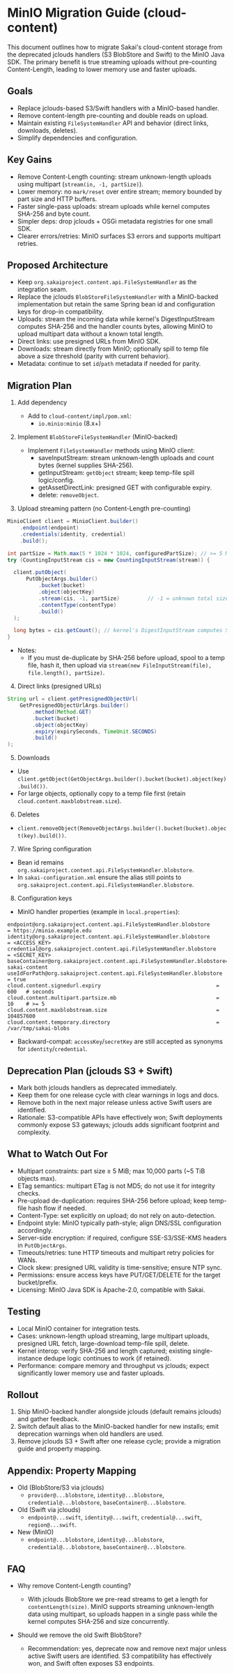 # MinIO Migration Guide (cloud-content)

This document outlines how to migrate Sakai's cloud-content storage from the deprecated jclouds handlers (S3 BlobStore and Swift) to the MinIO Java SDK. The primary benefit is true streaming uploads without pre-counting Content-Length, leading to lower memory use and faster uploads.

## Goals

- Replace jclouds-based S3/Swift handlers with a MinIO-based handler.
- Remove content-length pre-counting and double reads on upload.
- Maintain existing `FileSystemHandler` API and behavior (direct links, downloads, deletes).
- Simplify dependencies and configuration.

## Key Gains

- Remove Content-Length counting: stream unknown-length uploads using multipart (`stream(in, -1, partSize)`).
- Lower memory: no `mark/reset` over entire stream; memory bounded by part size and HTTP buffers.
- Faster single-pass uploads: stream uploads while kernel computes SHA-256 and byte count.
- Simpler deps: drop jclouds + OSGi metadata registries for one small SDK.
- Clearer errors/retries: MinIO surfaces S3 errors and supports multipart retries.

## Proposed Architecture

- Keep `org.sakaiproject.content.api.FileSystemHandler` as the integration seam.
- Replace the jclouds `BlobStoreFileSystemHandler` with a MinIO-backed implementation but retain the same Spring bean id and configuration keys for drop-in compatibility.
- Uploads: stream the incoming data while kernel's DigestInputStream computes SHA-256 and the handler counts bytes, allowing MinIO to upload multipart data without a known total length.
- Direct links: use presigned URLs from MinIO SDK.
- Downloads: stream directly from MinIO; optionally spill to temp file above a size threshold (parity with current behavior).
- Metadata: continue to set `id`/`path` metadata if needed for parity.

## Migration Plan

1. Add dependency
   - Add to `cloud-content/impl/pom.xml`:
     - `io.minio:minio` (8.x+)

2. Implement `BlobStoreFileSystemHandler` (MinIO-backed)
   - Implement `FileSystemHandler` methods using MinIO client:
     - saveInputStream: stream unknown-length uploads and count bytes (kernel supplies SHA-256).
     - getInputStream: `getObject` stream; keep temp-file spill logic/config.
     - getAssetDirectLink: presigned GET with configurable expiry.
     - delete: `removeObject`.

3. Upload streaming pattern (no Content-Length pre-counting)

```java
MinioClient client = MinioClient.builder()
    .endpoint(endpoint)
    .credentials(identity, credential)
    .build();

int partSize = Math.max(5 * 1024 * 1024, configuredPartSize); // >= 5 MiB
try (CountingInputStream cis = new CountingInputStream(stream)) {

  client.putObject(
      PutObjectArgs.builder()
          .bucket(bucket)
          .object(objectKey)
          .stream(cis, -1, partSize)         // -1 = unknown total size
          .contentType(contentType)
          .build()
  );

  long bytes = cis.getCount(); // kernel's DigestInputStream computes SHA-256
}
```

- Notes:
  - If you must de-duplicate by SHA-256 before upload, spool to a temp file, hash it, then upload via `stream(new FileInputStream(file), file.length(), partSize)`.

4. Direct links (presigned URLs)

```java
String url = client.getPresignedObjectUrl(
    GetPresignedObjectUrlArgs.builder()
        .method(Method.GET)
        .bucket(bucket)
        .object(objectKey)
        .expiry(expirySeconds, TimeUnit.SECONDS)
        .build()
);
```

5. Downloads
- Use `client.getObject(GetObjectArgs.builder().bucket(bucket).object(key).build())`.
- For large objects, optionally copy to a temp file first (retain `cloud.content.maxblobstream.size`).

6. Deletes
- `client.removeObject(RemoveObjectArgs.builder().bucket(bucket).object(key).build())`.

7. Wire Spring configuration
- Bean id remains `org.sakaiproject.content.api.FileSystemHandler.blobstore`.
- In `sakai-configuration.xml` ensure the alias still points to `org.sakaiproject.content.api.FileSystemHandler.blobstore`.

8. Configuration keys

- MinIO handler properties (example in `local.properties`):

```properties
endpoint@org.sakaiproject.content.api.FileSystemHandler.blobstore     = https://minio.example.edu
identity@org.sakaiproject.content.api.FileSystemHandler.blobstore     = <ACCESS_KEY>
credential@org.sakaiproject.content.api.FileSystemHandler.blobstore   = <SECRET_KEY>
baseContainer@org.sakaiproject.content.api.FileSystemHandler.blobstore= sakai-content
useIdForPath@org.sakaiproject.content.api.FileSystemHandler.blobstore = true
cloud.content.signedurl.expiry                                     = 600   # seconds
cloud.content.multipart.partsize.mb                                = 10    # >= 5
cloud.content.maxblobstream.size                                   = 104857600
cloud.content.temporary.directory                                  = /var/tmp/sakai-blobs
```

- Backward-compat: `accessKey`/`secretKey` are still accepted as synonyms for `identity`/`credential`.

## Deprecation Plan (jclouds S3 + Swift)

- Mark both jclouds handlers as deprecated immediately.
- Keep them for one release cycle with clear warnings in logs and docs.
- Remove both in the next major release unless active Swift users are identified.
- Rationale: S3-compatible APIs have effectively won; Swift deployments commonly expose S3 gateways; jclouds adds significant footprint and complexity.

## What to Watch Out For

- Multipart constraints: part size ≥ 5 MiB; max 10,000 parts (~5 TiB objects max).
- ETag semantics: multipart ETag is not MD5; do not use it for integrity checks.
- Pre-upload de-duplication: requires SHA-256 before upload; keep temp-file hash flow if needed.
- Content-Type: set explicitly on upload; do not rely on auto-detection.
- Endpoint style: MinIO typically path-style; align DNS/SSL configuration accordingly.
- Server-side encryption: if required, configure SSE-S3/SSE-KMS headers in `PutObjectArgs`.
- Timeouts/retries: tune HTTP timeouts and multipart retry policies for WANs.
- Clock skew: presigned URL validity is time-sensitive; ensure NTP sync.
- Permissions: ensure access keys have PUT/GET/DELETE for the target bucket/prefix.
- Licensing: MinIO Java SDK is Apache-2.0, compatible with Sakai.

## Testing

- Local MinIO container for integration tests.
- Cases: unknown-length upload streaming, large multipart uploads, presigned URL fetch, large-download temp-file spill, delete.
- Kernel interop: verify SHA-256 and length captured; existing single-instance dedupe logic continues to work (if retained).
- Performance: compare memory and throughput vs jclouds; expect significantly lower memory use and faster uploads.

## Rollout

1. Ship MinIO-backed handler alongside jclouds (default remains jclouds) and gather feedback.
2. Switch default alias to the MinIO-backed handler for new installs; emit deprecation warnings when old handlers are used.
3. Remove jclouds S3 + Swift after one release cycle; provide a migration guide and property mapping.

## Appendix: Property Mapping

- Old (BlobStore/S3 via jclouds)
  - `provider@...blobstore`, `identity@...blobstore`, `credential@...blobstore`, `baseContainer@...blobstore`.
- Old (Swift via jclouds)
  - `endpoint@...swift`, `identity@...swift`, `credential@...swift`, `region@...swift`.
- New (MinIO)
  - `endpoint@...blobstore`, `identity@...blobstore`, `credential@...blobstore`, `baseContainer@...blobstore`.

## FAQ

- Why remove Content-Length counting?
  - With jclouds BlobStore we pre-read streams to get a length for `contentLength(size)`. MinIO supports streaming unknown-length data using multipart, so uploads happen in a single pass while the kernel computes SHA-256 and size concurrently.

- Should we remove the old Swift BlobStore?
  - Recommendation: yes, deprecate now and remove next major unless active Swift users are identified. S3 compatibility has effectively won, and Swift often exposes S3 endpoints.

